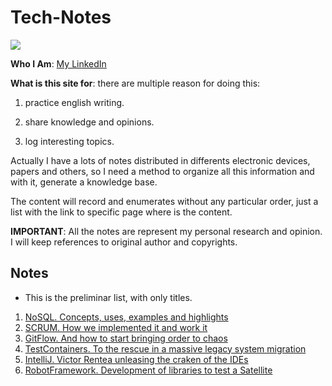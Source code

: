 # Tech-Notes

![](https://a714aaaed5530c04e441-0001d96fc4c41ec8c1e3e2b5c6864343.ssl.cf1.rackcdn.com/article/image/large_4ba1b25e-fd2e-40f4-9bcb-a51b0dda39e9.jpg)

**Who I Am**: [My LinkedIn](https://www.linkedin.com/in/matiasmiguez/)

**What is this site for**: there are multiple reason for doing this:

1) practice english writing.
   
2) share knowledge and opinions.


3) log interesting topics.

Actually I have a lots of notes distributed in differents electronic devices, papers and others, so I need a method to organize all this information and with it, generate a knowledge base.

The content will record and enumerates without any particular order, just a list with the link to specific page where is the content.

**IMPORTANT**: All the notes are represent my personal research and opinion. I will keep references to original author and copyrights.

## Notes

* This is the preliminar list, with only titles.

1. [NoSQL. Concepts, uses, examples and highlights](/pages/1.course-no-sql.md)
2. [SCRUM. How we implemented it and work it](/pages/2.scrum-how-we-implemented-it-and-work-id.md)
3. [GitFlow. And how to start bringing order to chaos](/pages/3.gitflow-and-how-to-start-bringing-order-to-chaos.md)
4. [TestContainers. To the rescue in a massive legacy system migration](4.testcontainers-to-the-rescue-in-a-massive-legacy-system-migration.md)
5. [IntelliJ. Victor Rentea unleasing the craken of the IDEs](5.intellij-victor-rentea-unleasing-the-craken-of-the-ides.md)
6. [RobotFramework. Development of libraries to test a Satellite](6.robotframework-development-of-libraries-to-test-a-satellite.md)